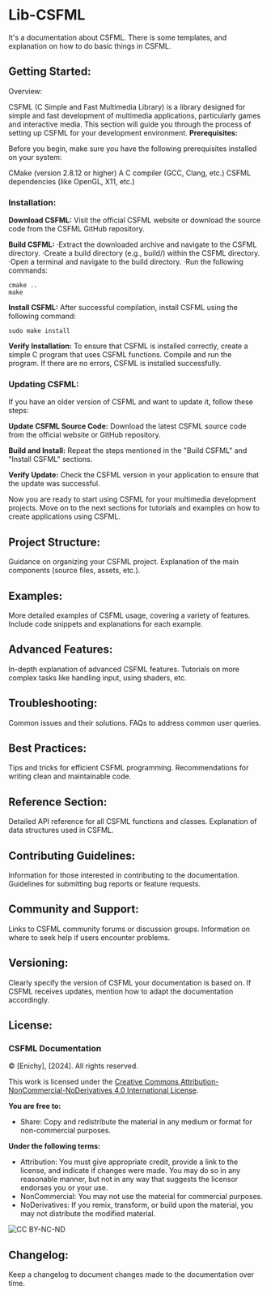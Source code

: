 # Lib-CSFML
It's a documentation about CSFML. There is some templates, and explanation on how to do basic things in CSFML.
## Getting Started:
Overview:

  CSFML (C Simple and Fast Multimedia Library) is a library designed for simple and fast development of multimedia applications, particularly games and interactive media. This section will guide you through the process of setting up CSFML for your
  development environment.
**Prerequisites:**

Before you begin, make sure you have the following prerequisites installed on your system:

CMake (version 2.8.12 or higher)
A C compiler (GCC, Clang, etc.)
CSFML dependencies (like OpenGL, X11, etc.)

### Installation:

**Download CSFML:**
  Visit the official CSFML website or download the source code from the CSFML GitHub repository.

**Build CSFML:**
  ·Extract the downloaded archive and navigate to the CSFML directory.
  ·Create a build directory (e.g., build/) within the CSFML directory.
  ·Open a terminal and navigate to the build directory.
  ·Run the following commands:
```
cmake ..
make
```
**Install CSFML:**
  After successful compilation, install CSFML using the following command:
```
sudo make install
```
**Verify Installation:**
  To ensure that CSFML is installed correctly, create a simple C program that uses CSFML functions.
  Compile and run the program. If there are no errors, CSFML is installed successfully.

### Updating CSFML:

  If you have an older version of CSFML and want to update it, follow these steps:

**Update CSFML Source Code:**
  Download the latest CSFML source code from the official website or GitHub repository.

**Build and Install:**
  Repeat the steps mentioned in the "Build CSFML" and "Install CSFML" sections.

**Verify Update:**
  Check the CSFML version in your application to ensure that the update was successful.

Now you are ready to start using CSFML for your multimedia development projects. Move on to the next sections for tutorials and examples on how to create applications using CSFML.

## Project Structure:
Guidance on organizing your CSFML project.
Explanation of the main components (source files, assets, etc.).

## Examples:
More detailed examples of CSFML usage, covering a variety of features.
Include code snippets and explanations for each example.

## Advanced Features:
In-depth explanation of advanced CSFML features.
Tutorials on more complex tasks like handling input, using shaders, etc.

## Troubleshooting:
Common issues and their solutions.
FAQs to address common user queries.

## Best Practices:
Tips and tricks for efficient CSFML programming.
Recommendations for writing clean and maintainable code.

## Reference Section:
Detailed API reference for all CSFML functions and classes.
Explanation of data structures used in CSFML.

## Contributing Guidelines:
Information for those interested in contributing to the documentation.
Guidelines for submitting bug reports or feature requests.

## Community and Support:
Links to CSFML community forums or discussion groups.
Information on where to seek help if users encounter problems.

## Versioning:
Clearly specify the version of CSFML your documentation is based on.
If CSFML receives updates, mention how to adapt the documentation accordingly.

## License:
### CSFML Documentation

© [Enichy], [2024]. All rights reserved.

This work is licensed under the [Creative Commons Attribution-NonCommercial-NoDerivatives 4.0 International License](http://creativecommons.org/licenses/by-nc-nd/4.0/).

**You are free to:**
- Share: Copy and redistribute the material in any medium or format for non-commercial purposes.

**Under the following terms:**
- Attribution: You must give appropriate credit, provide a link to the license, and indicate if changes were made. You may do so in any reasonable manner, but not in any way that suggests the licensor endorses you or your use.
- NonCommercial: You may not use the material for commercial purposes.
- NoDerivatives: If you remix, transform, or build upon the material, you may not distribute the modified material.

![CC BY-NC-ND](https://licensebuttons.net/l/by-nc-nd/4.0/88x31.png)


## Changelog:
Keep a changelog to document changes made to the documentation over time.
